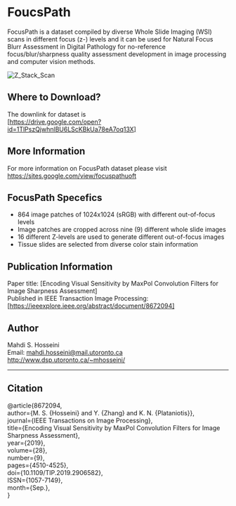 # FoucsPath
FocusPath is a dataset compiled by diverse Whole Slide Imaging (WSI) scans in different focus (z-) levels and it can be used for Natural Focus Blurr Assessment in Digital Pathology for no-reference focus/blur/sharpness quality assessment development in image processing and computer vision methods.

![Z_Stack_Scan](https://user-images.githubusercontent.com/7947948/61661617-8488a700-ac9a-11e9-9add-5dab94014c18.png)

## Where to Download?
The downlink for dataset is  
[https://drive.google.com/open?id=1TlPszQjwhnlBU6LScKBkUa78eA7oq13X]

## More Information
For more information on FocusPath dataset please visit  
https://sites.google.com/view/focuspathuoft

## FocusPath Specefics    
- 864 image patches of 1024x1024 (sRGB) with different out-of-focus levels
- Image patches are cropped across nine (9) different whole slide images
- 16 different Z-levels are used to generate different out-of-focus images
- Tissue slides are selected from diverse color stain information

## Publication Information
Paper title: [Encoding Visual Sensitivity by MaxPol Convolution Filters for Image Sharpness Assessment]  
Published in IEEE Transaction Image Processing: [https://ieeexplore.ieee.org/abstract/document/8672094]  

## Author  
Mahdi S. Hosseini  
Email: mahdi.hosseini@mail.utoronto.ca  
http://www.dsp.utoronto.ca/~mhosseini/  

----------------------------------------------------------------
## Citation

@article{8672094,   
author={M. S. {Hosseini} and Y. {Zhang} and K. N. {Plataniotis}},   
journal={IEEE Transactions on Image Processing},   
title={Encoding Visual Sensitivity by MaxPol Convolution Filters for Image Sharpness Assessment},   
year={2019},   
volume={28},   
number={9},  
pages={4510-4525},   
doi={10.1109/TIP.2019.2906582},   
ISSN={1057-7149},   
month={Sep.},   
} 
